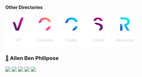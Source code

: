 **Other Directories**

[<img alt='VIT' src="/Logo/VIT.png" width="80">](https://github.com/abphilip-vit/) 
[<img alt='Coursera' src="/Logo/Coursera.png" width="80">](https://github.com/abphilip-coursera/) 
[<img alt='Codes' src="/Logo/Codes.png" width="80">](https://github.com/abphilip-codes/) 
[<img alt='School' src="/Logo/School.png" width="80">](https://github.com/abphilip-school/) 
[<img alt='Resources' src="/Logo/Resources.png" width="80">](https://github.com/abphilip-resources/)

###  [📌](https://github.com/allenalvin333/) Allen Ben Philipose 

<a href = "https://allen.iykk.in/"><img src="https://img.shields.io/badge/Website-FF7139?style=for-the-badge&logo=Google-domains&logoColor=white"></a>
<a href = "mailto:allenbphilip@gmail.com"><img src="https://img.shields.io/badge/Gmail-CD1A0A?style=for-the-badge&logo=gmail&logoColor=white"></a>
<a href = "https://www.linkedin.com/in/allenbphilip/"><img src="https://img.shields.io/badge/LinkedIn-0077B5?style=for-the-badge&logo=linkedin&logoColor=white"></a>
<a href = "https://www.instagram.com/allen._.philip/"><img src="https://img.shields.io/badge/Instagram-DC125D?style=for-the-badge&logo=instagram&logoColor=white"></a>
<a href = "https://github.com/allenalvin333/allenalvin333/raw/master/Resume.pdf"><img src="https://img.shields.io/badge/Resume-224099?style=for-the-badge&logo=libreoffice&logoColor=white"></a>
